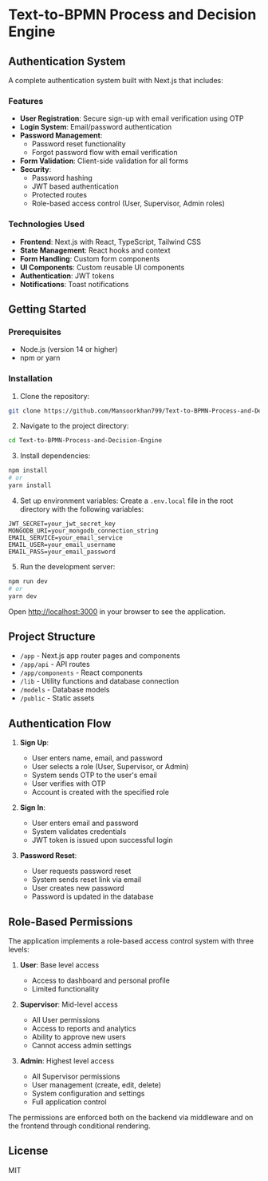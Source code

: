 # Text-to-BPMN Process and Decision Engine

## Authentication System

A complete authentication system built with Next.js that includes:

### Features

- **User Registration**: Secure sign-up with email verification using OTP
- **Login System**: Email/password authentication
- **Password Management**: 
  - Password reset functionality
  - Forgot password flow with email verification
- **Form Validation**: Client-side validation for all forms
- **Security**: 
  - Password hashing
  - JWT based authentication
  - Protected routes
  - Role-based access control (User, Supervisor, Admin roles)

### Technologies Used

- **Frontend**: Next.js with React, TypeScript, Tailwind CSS
- **State Management**: React hooks and context
- **Form Handling**: Custom form components
- **UI Components**: Custom reusable UI components
- **Authentication**: JWT tokens
- **Notifications**: Toast notifications

## Getting Started

### Prerequisites

- Node.js (version 14 or higher)
- npm or yarn

### Installation

1. Clone the repository:
```bash
git clone https://github.com/Mansoorkhan799/Text-to-BPMN-Process-and-Decision-Engine.git
```

2. Navigate to the project directory:
```bash
cd Text-to-BPMN-Process-and-Decision-Engine
```

3. Install dependencies:
```bash
npm install
# or
yarn install
```

4. Set up environment variables:
Create a `.env.local` file in the root directory with the following variables:
```
JWT_SECRET=your_jwt_secret_key
MONGODB_URI=your_mongodb_connection_string
EMAIL_SERVICE=your_email_service
EMAIL_USER=your_email_username
EMAIL_PASS=your_email_password
```

5. Run the development server:
```bash
npm run dev
# or
yarn dev
```

Open [http://localhost:3000](http://localhost:3000) in your browser to see the application.

## Project Structure

- `/app` - Next.js app router pages and components
- `/app/api` - API routes
- `/app/components` - React components
- `/lib` - Utility functions and database connection
- `/models` - Database models
- `/public` - Static assets

## Authentication Flow

1. **Sign Up**:
   - User enters name, email, and password
   - User selects a role (User, Supervisor, or Admin)
   - System sends OTP to the user's email
   - User verifies with OTP
   - Account is created with the specified role

2. **Sign In**:
   - User enters email and password
   - System validates credentials
   - JWT token is issued upon successful login

3. **Password Reset**:
   - User requests password reset
   - System sends reset link via email
   - User creates new password
   - Password is updated in the database

## Role-Based Permissions

The application implements a role-based access control system with three levels:

1. **User**: Base level access
   - Access to dashboard and personal profile
   - Limited functionality

2. **Supervisor**: Mid-level access
   - All User permissions
   - Access to reports and analytics
   - Ability to approve new users
   - Cannot access admin settings

3. **Admin**: Highest level access
   - All Supervisor permissions
   - User management (create, edit, delete)
   - System configuration and settings
   - Full application control

The permissions are enforced both on the backend via middleware and on the frontend through conditional rendering.

## License

MIT 